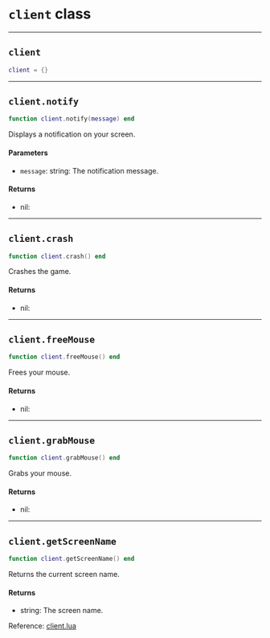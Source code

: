 # `client` class

-----

## `client`
```lua
client = {}
```

-----

## `client.notify`
```lua
function client.notify(message) end
```
Displays a notification on your screen.

#### Parameters
- `message`: string: The notification message.
#### Returns
- nil: 

-----

## `client.crash`
```lua
function client.crash() end
```
Crashes the game.

#### Returns
- nil: 

-----

## `client.freeMouse`
```lua
function client.freeMouse() end
```
Frees your mouse.

#### Returns
- nil: 

-----

## `client.grabMouse`
```lua
function client.grabMouse() end
```
Grabs your mouse.

#### Returns
- nil: 

-----

## `client.getScreenName`
```lua
function client.getScreenName() end
```
Returns the current screen name.

#### Returns
- string: The screen name.

Reference: [client.lua](https://github.com/flarialmc/scripting-wiki/tree/main/autocomplete/client/client.lua)